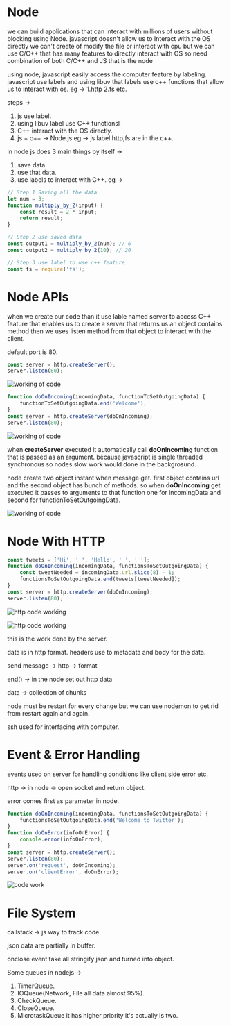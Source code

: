 # Node

we can build applications that can interact with millions of users without blocking using Node. javascript doesn't allow us to Interact with the OS directly we can't create of modify the file or interact with cpu but we can use C/C++ that has many features to directly interact with OS so need combination of both C/C++ and JS that is the node

using node, javascript easily access the computer feature by labeling. javascript use labels and using libuv that labels use c++ functions that allow us to interact with os. eg ->
1.http
2.fs etc.

steps ->

1. js use label.
2. using libuv label use C++ functionsl
3. C++ interact with the OS directly.
4. js + c++ -> Node.js
   eg -> js label http,fs are in the c++.

in node js does 3 main things by itself ->

1. save data.
2. use that data.
3. use labels to interact with C++.
   eg ->

```javascript
// Step 1 Saving all the data
let num = 3;
function multiply_by_2(input) {
	const result = 2 * input;
	return result;
}

// Step 2 use saved data
const output1 = multiply_by_2(num); // 6
const output2 = multiply_by_2(10); // 20

// Step 3 use label to use c++ feature
const fs = require('fs');
```

# Node APIs

when we create our code than it use lable named server to access C++ feature that enables us to create a server that returns us an object contains method then we uses listen method from that object to interact with the client.

default port is 80.

```javascript
const server = http.createServer();
server.listen(80);
```

![working of code](img/server/step1.jpg)

```javascript
function doOnIncoming(incomingData, functionToSetOutgoingData) {
	functionToSetOutgoingData.end('Welcome');
}
const server = http.createServer(doOnIncoming);
server.listen(80);
```

![working of code](img/server/step2.jpg)

when **createServer** executed it automatically call **doOnIncoming** function that is passed as an argument. because javascript is single threaded synchronous so nodes slow work would done in the backgrosund.

node create two object instant when message get. first object contains url and the second object has bunch of methods.
so when **doOnIncoming** get executed it passes to arguments to that function one for incomingData and second for functionToSetOutgoingData.

![working of code](img/server/step3.jpg)

# Node With HTTP

```javascript
const tweets = ['Hi', ' ', 'Hello', ' ', ' '];
function doOnIncoming(incomingData, functionsToSetOutgoingData) {
	const tweetNeeded = incomingData.url.slice(8) - 1;
	functionsToSetOutgoingData.end(tweets[tweetNeeded]);
}
const server = http.createServer(doOnIncoming);
server.listen(80);
```

![http code working](img/http/step1.jpg)

![http code working](img/http/step2.jpg)

this is the work done by the server.

data is in http format. headers use to metadata and body for the data.

send message -> http -> format

end() -> in the node set out http data

data -> collection of chunks

node must be restart for every change but we can use nodemon to get rid from restart again and again.

ssh used for interfacing with computer.

# Event & Error Handling

events used on server for handling conditions like client side error etc.

http -> in node -> open socket
and return object.

error comes first as parameter in node.

```javascript
function doOnIncoming(incomingData, functionsToSetOutgoingData) {
	functionsToSetOutgoingData.end('Welcome to Twitter');
}
function doOnError(infoOnError) {
	console.error(infoOnError);
}
const server = http.createServer();
server.listen(80);
server.on('request', doOnIncoming);
server.on('clientError', doOnError);
```

![code work](img/event.jpg)

# File System

callstack ->
js way to track code.

json data are partially in buffer.

onclose event take all stringify json and turned into object.

Some queues in nodejs ->

1. TimerQueue.
2. IOQueue(Network, File all data almost 95%).
3. CheckQueue.
4. CloseQueue.
5. MicrotaskQueue it has higher priority it's actually is two.
